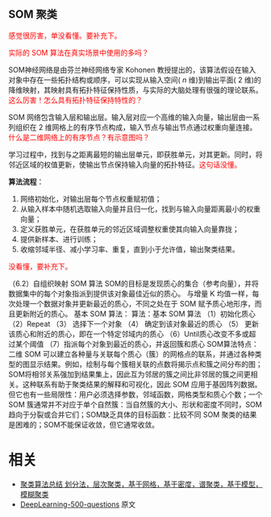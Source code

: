 

## SOM 聚类

<span style="color:red;">感觉很厉害，单没看懂。要补充下。</span>

<span style="color:red;">实际的 SOM 算法在真实场景中使用的多吗？</span>

SOM神经网络是由芬兰神经网络专家 Kohonen 教授提出的，该算法假设在输入对象中存在一些拓扑结构或顺序，可以实现从输入空间( $n$ 维)到输出平面( $2$ 维)的降维映射，其映射具有拓扑特征保持性质，与实际的大脑处理有很强的理论联系。<span style="color:red;">这么厉害！怎么具有拓扑特征保持特性的？</span>

SOM 网络包含输入层和输出层。输入层对应一个高维的输入向量，输出层由一系列组织在 $2$ 维网格上的有序节点构成，输入节点与输出节点通过权重向量连接。<span style="color:red;">什么是二维网络上的有序节点？有示意图吗？</span>

学习过程中，找到与之距离最短的输出层单元，即获胜单元，对其更新。同时，将邻近区域的权值更新，使输出节点保持输入向量的拓扑特征。<span style="color:red;">这句话没懂。</span>

**算法流程**：

1. 网络初始化，对输出层每个节点权重赋初值；
1. 从输入样本中随机选取输入向量并且归一化，找到与输入向量距离最小的权重向量；
1. 定义获胜单元，在获胜单元的邻近区域调整权重使其向输入向量靠拢；
1. 提供新样本、进行训练；
1. 收缩邻域半径、减小学习率、重复，直到小于允许值，输出聚类结果。

<span style="color:red;">没看懂，要补充下。</span>





（6.2）自组织映射 SOM 算法
SOM的目标是发现质心的集合（参考向量），并将数据集中的每个对象指派到提供该对象最佳近似的质心。
与增量 K 均值一样，每次处理一个数据对象并更新最近的质心，不同之处在于 SOM 赋予质心地形序，而且更新附近的质心。
基本 SOM 算法：
算法：基本 SOM 算法
（1）初始化质心
（2）Repeat
（3）     选择下一个对象
（4）     确定到该对象最近的质心
（5）     更新该质心和附近的质心，即在一个特定邻域内的质心
（6）Until质心改变不多或超过某个阈值
（7）指派每个对象到最近的质心，并返回簇和质心
SOM算法特点：
二维 SOM 可以建立各种量与关联每个质心（簇）的网格点的联系，并通过各种类型的图显示结果。例如，绘制与每个簇相关联的点数将揭示点和簇之间分布的图；SOM将相邻关系强加到结果集上，因此互为邻居的簇之间比非邻居的簇之间更相关。这种联系有助于聚类结果的解释和可视化，因此 SOM 应用于基因阵列数据。
但它也有一些局限性：用户必须选择参数，邻域函数，网格类型和质心个数；一个 SOM 簇通常并不对应于单个自然簇：当自然簇的大小、形状和密度不同时，SOM趋向于分裂或合并它们；SOM缺乏具体的目标函数：比较不同 SOM 聚类的结果是困难的；SOM不能保证收敛，但它通常收敛。



# 相关


- [聚类算法总结 划分法，层次聚类，基于网格，基于密度，谱聚类，基于模型，模糊聚类](https://blog.csdn.net/qq_29258361/article/details/79536444)
- [DeepLearning-500-questions](https://github.com/scutan90/DeepLearning-500-questions) 原文
